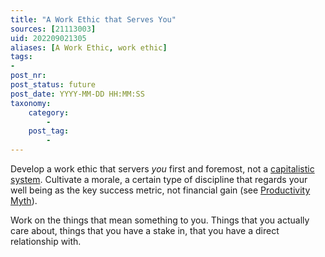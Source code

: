 ```yaml
---
title: "A Work Ethic that Serves You"
sources: [21113003]
uid: 202209021305
aliases: [A Work Ethic, work ethic]
tags:
-
post_nr:
post_status: future
post_date: YYYY-MM-DD HH:MM:SS
taxonomy:
    category:
        -
    post_tag:
        -
---
```


Develop a work ethic that servers *you* first and foremost, not a [capitalistic system](./capitalism-and-your-life.md). Cultivate a morale, a certain type of discipline that regards your well being as the key success metric, not financial gain (see [Productivity Myth](productivity-myth.md)). 

Work on the things that mean something to you. Things that you actually care about, things that you have a stake in, that you have a direct relationship with. 